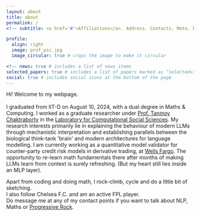 ```yaml
---
layout: about
title: about
permalink: /
<!-- subtitle: <a href='#'>Affiliations</a>. Address. Contacts. Moto. Etc.)-->

profile:
  align: right
  image: prof_pic.jpg
  image_circular: true # crops the image to make it circular

<!-- news: true # includes a list of news items
selected_papers: true # includes a list of papers marked as "selected={true}"-->
social: true # includes social icons at the bottom of the page
---
```


Hi! Welcome to my webpage. <br><br>
I graduated from IIT-D on August 10, 2024, with a dual degree in Maths & Computing. I worked as a graduate researcher under <a href = 'https://tanmoychak.com/'>Prof. Tanmoy Chaktraborty</a> in the <a href = 'lcs2.in'>Laboratory for Computational Social Sciences</a>. My research interests primarily lie in explaining the behaviour of modern LLMs through mechanistic interpretation and establishing parallels between the biological think-tank 'brain' and modern architectures for language modelling. I am currently working as a quantitative model validator for counter-party credit risk models in derivative trading, at <a href = 'wellsfargo.com'>Wells Fargo</a>. The opportunity to re-learn math fundamentals there after months of making LLMs learn from context is surely refreshing. (But my heart still lies inside an MLP layer). <br>

Apart from coding and doing math, I rock-climb, cycle and do a little bit of sketching.<br>
I also follow Chelsea F.C. and am an active FPL player.<br>
Do message me at any of my contact points if you want to talk about NLP, Maths or <a href = 'https://www.youtube.com/watch?v=84Tq-eAJIk4'>Progressive Rock</a>.


<!--Put your address / P.O. box / other info right below your picture. You can also disable any of these elements by editing `profile` property of the YAML header of your `_pages/about.md`. Edit `_bibliography/papers.bib` and Jekyll will render your [publications page](/al-folio/publications/) automatically.-->

<!--Link to your social media connections, too. This theme is set up to use [Font Awesome icons](https://fontawesome.com/) and [Academicons](https://jpswalsh.github.io/academicons/), like the ones below. Add your Facebook, Twitter, LinkedIn, Google Scholar, or just disable all of them.-->
